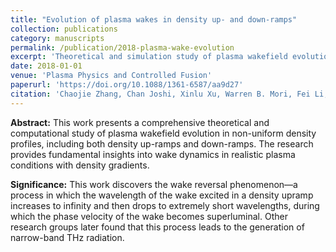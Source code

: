 ```yaml
---
title: "Evolution of plasma wakes in density up- and down-ramps"
collection: publications
category: manuscripts
permalink: /publication/2018-plasma-wake-evolution
excerpt: 'Theoretical and simulation study of plasma wakefield evolution in non-uniform density profiles.'
date: 2018-01-01
venue: 'Plasma Physics and Controlled Fusion'
paperurl: 'https://doi.org/10.1088/1361-6587/aa9d27'
citation: 'Chaojie Zhang, Chan Joshi, Xinlu Xu, Warren B. Mori, Fei Li, Yang Wan, Jianfei Hua, Chi-Hao Pai, Jyhpyng Wang, Wei Lu, "Evolution of plasma wakes in density up- and down-ramps," <i>Plasma Phys. Control. Fusion</i> 60, 024003 (2018).'
---
```


**Abstract:** This work presents a comprehensive theoretical and computational study of plasma wakefield evolution in non-uniform density profiles, including both density up-ramps and down-ramps. The research provides fundamental insights into wake dynamics in realistic plasma conditions with density gradients.

**Significance:** This work discovers the wake reversal phenomenon—a process in which the wavelength of the wake excited in a density upramp increases to infinity and then drops to extremely short wavelengths, during which the phase velocity of the wake becomes superluminal. Other research groups later found that this process leads to the generation of narrow-band THz radiation.
